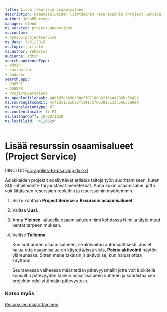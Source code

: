 ```yaml
---
title: Lisää resurssin osaamisalueet
description: Osaamisalueiden liittäminen resursseihin (Project Service)
author: JohnPBurrows
manager: kfend
ms.service: project-operations
ms.custom:
- dyn365-projectservice
ms.date: 7/31/2018
ms.topic: article
ms.author: ruhercul
audience: Admin
search.audienceType:
- admin
- customizer
- enduser
search.app:
- D365CE
- D365PS
- ProjectOperations
ms.openlocfilehash: 44b3d3cbb36a00e7f07160b6216ead183bc32422
ms.sourcegitcommit: 4cf1dc1561b92fca4175f0b3813133c5e63ce8e6
ms.translationtype: HT
ms.contentlocale: fi-FI
ms.lasthandoff: 10/28/2020
ms.locfileid: "4129629"
---
```

# <a name="add-resource-skills-project-service"></a>Lisää resurssin osaamisalueet (Project Service)

[!INCLUDE[cc-applies-to-psa-app-1x-2x](../includes/cc-applies-to-psa-app-1x-2x.md)]

Asiakkaiden projektit edellyttävät erilaisia taitoja työn suorittamiseen, kuten SQL-ohjelmointi- tai joustavat menetelmät. Anna kukin osaamisalue, jotta voit liittää sen resurssien rooleihin ja resursseihin myöhemmin.  
  
1. Siirry kohtaan **Project Service > Resurssin osaamisalueet**.  
  
2. Valitse **Uusi**.  
  
3. Anna **Yleinen** -alueella osaamisalueen nimi kohdassa Nimi ja täytä muut kentät tarpeen mukaan.  
  
4. Valitse **Tallenna**.  
  
   Kun luot uuden osaamisalueen, se aktivoituu automaattisesti. Jos et halua että osaamisalue on käytettävissä vielä, **Poista aktivointi** näytön yläreunassa. Sitten mene takaisin ja aktivoi se, kun haluat ottaa käyttöön.  
  
   Seuraavassa vaiheessa määritetään pätevyysmallit jotta voit luokitella konsultin pätevyyden kunkin osaamisalueen suhteen ja kohdistaa sen projektin edellyttämään pätevyyteen.  
  
### <a name="see-also"></a>Katso myös  
 [Resurssien määrittäminen](../psa/set-up-resources.md)
